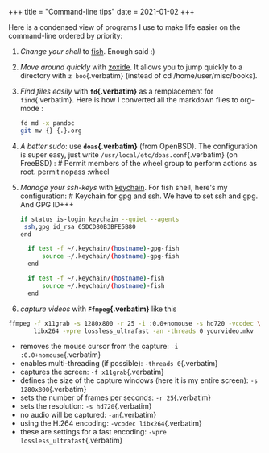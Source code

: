 +++
title = "Command-line tips"
date = 2021-01-02
+++

Here is a condensed view of programs I use to make life easier on the
command-line ordered by priority:

1.  *Change your shell* to
    [fish](https://fishshell.com/docs/current/tutorial.html). Enough
    said :)

2.  *Move around quickly* with
    [zoxide](https://github.com/ajeetdsouza/zoxide). It allows you to
    jump quickly to a directory with `z boo`{.verbatim} (instead of cd
    /home/user/misc/books).

3.  *Find files easily* with **`fd`{.verbatim}** as a remplacement for
    `find`{.verbatim}. Here is how I converted all the markdown files to
    org-mode :

    ```bash 
    fd md -x pandoc
    git mv {} {.}.org
    ```

4.  *A better sudo*: use **`doas`{.verbatim}** (from OpenBSD). The
    configuration is super easy, just write
    `/usr/local/etc/doas.conf`{.verbatim} (on FreeBSD) : \# Permit
    members of the wheel group to perform actions as root. permit nopass
    :wheel

5.  *Manage your ssh-keys* with
    [keychain](https://www.funtoo.org/Keychain). For fish shell, here\'s
    my configuration: \# Keychain for gpg and ssh. We have to set ssh
    and gpg. And GPG ID+++

    ```bash 
    if status is-login keychain --quiet --agents
     ssh,gpg id_rsa 65DCD80B3BFE5B80
    end

      if test -f ~/.keychain/(hostname)-gpg-fish
          source ~/.keychain/(hostname)-gpg-fish
      end

      if test -f ~/.keychain/(hostname)-fish
          source ~/.keychain/(hostname)-fish
      end
    ```

6.  *capture videos* with **`Ffmpeg`{.verbatim}** like this

```bash 
ffmpeg -f x11grab -s 1280x800 -r 25 -i :0.0+nomouse -s hd720 -vcodec \
       libx264 -vpre lossless_ultrafast -an -threads 0 yourvideo.mkv
```

-   removes the mouse cursor from the capture:
    `-i :0.0+nomouse`{.verbatim}
-   enables multi-threading (if possible): `-threads 0`{.verbatim}
-   captures the screen: `-f x11grab`{.verbatim}
-   defines the size of the capture windows (here it is my entire
    screen): `-s 1280x800`{.verbatim}
-   sets the number of frames per seconds: `-r 25`{.verbatim}
-   sets the resolution: `-s hd720`{.verbatim}
-   no audio will be captured: `-an`{.verbatim}
-   using the H.264 encoding: `-vcodec libx264`{.verbatim}
-   these are settings for a fast encoding:
    `-vpre lossless_ultrafast`{.verbatim}
